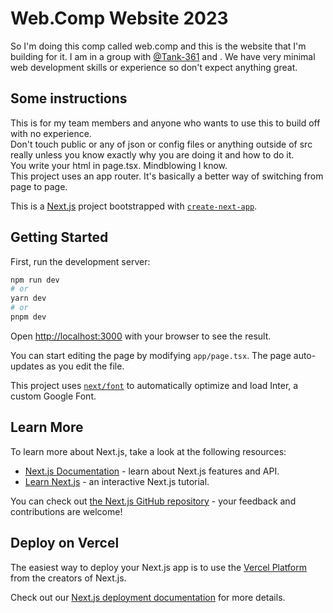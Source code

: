 # Web.Comp Website 2023
So I'm doing this comp called web.comp and this is the website that I'm building for it. I am in a group with [@Tank-361](https://github.com/Tank-361) and [](). We have very minimal web development skills or experience so don't expect anything great.

## Some instructions
This is for my team members and anyone who wants to use this to build off with no experience.  
Don't touch public or any of json or config files or anything outside of src really unless you know exactly why you are doing it and how to do it.  
You write your html in page.tsx. Mindblowing I know.  
This project uses an app router. It's basically a better way of switching from page to page.  

This is a [Next.js](https://nextjs.org/) project bootstrapped with [`create-next-app`](https://github.com/vercel/next.js/tree/canary/packages/create-next-app).

## Getting Started

First, run the development server:

```bash
npm run dev
# or
yarn dev
# or
pnpm dev
```

Open [http://localhost:3000](http://localhost:3000) with your browser to see the result.

You can start editing the page by modifying `app/page.tsx`. The page auto-updates as you edit the file.

This project uses [`next/font`](https://nextjs.org/docs/basic-features/font-optimization) to automatically optimize and load Inter, a custom Google Font.

## Learn More

To learn more about Next.js, take a look at the following resources:

- [Next.js Documentation](https://nextjs.org/docs) - learn about Next.js features and API.
- [Learn Next.js](https://nextjs.org/learn) - an interactive Next.js tutorial.

You can check out [the Next.js GitHub repository](https://github.com/vercel/next.js/) - your feedback and contributions are welcome!

## Deploy on Vercel

The easiest way to deploy your Next.js app is to use the [Vercel Platform](https://vercel.com/new?utm_medium=default-template&filter=next.js&utm_source=create-next-app&utm_campaign=create-next-app-readme) from the creators of Next.js.

Check out our [Next.js deployment documentation](https://nextjs.org/docs/deployment) for more details.
